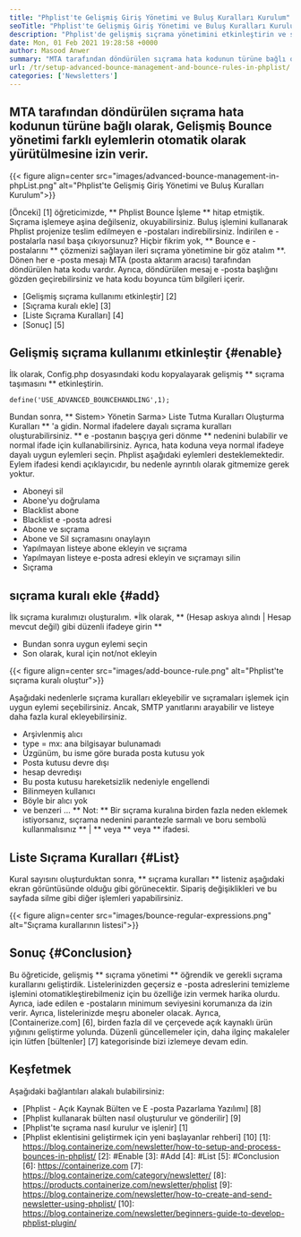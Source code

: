 ```yaml
---
title: "Phplist'te Gelişmiş Giriş Yönetimi ve Buluş Kuralları Kurulum" 
seoTitle: "Phplist'te Gelişmiş Giriş Yönetimi ve Buluş Kuralları Kurulum" 
description: "Phplist'de gelişmiş sıçrama yönetimini etkinleştirin ve sıçrama e -postalarını kullanın. Geri dönen mesajlarda çeşitli işlemler yapmak için sıçrama kuralları oluşturun ve işlemi otomatikleştirin." 
date: Mon, 01 Feb 2021 19:28:58 +0000
author: Masood Anwer
summary: "MTA tarafından döndürülen sıçrama hata kodunun türüne bağlı olarak, Gelişmiş Bounce yönetimi farklı eylemlerin otomatik olarak yürütülmesine izin verir." 
url: /tr/setup-advanced-bounce-management-and-bounce-rules-in-phplist/
categories: ['Newsletters']
---
```


## MTA tarafından döndürülen sıçrama hata kodunun türüne bağlı olarak, Gelişmiş Bounce yönetimi farklı eylemlerin otomatik olarak yürütülmesine izin verir.

{{< figure align=center src="images/advanced-bounce-management-in-phpList.png" alt="Phplist'te Gelişmiş Giriş Yönetimi ve Buluş Kuralları Kurulum">}}

[Önceki] [1] öğreticimizde, ** Phplist Bounce İşleme ** hitap etmiştik. Sıçrama işlemeye aşina değilseniz, okuyabilirsiniz. Buluş işlemini kullanarak Phplist projenize teslim edilmeyen e -postaları indirebilirsiniz. İndirilen e -postalarla nasıl başa çıkıyorsunuz? Hiçbir fikrim yok, ** Bounce e -postalarını ** çözmenizi sağlayan ileri sıçrama yönetimine bir göz atalım **. Dönen her e -posta mesajı MTA (posta aktarım aracısı) tarafından döndürülen hata kodu vardır. Ayrıca, döndürülen mesaj e -posta başlığını gözden geçirebilirsiniz ve hata kodu boyunca tüm bilgileri içerir.
  * [Gelişmiş sıçrama kullanımı etkinleştir] [2]
  * [Sıçrama kuralı ekle] [3]
  * [Liste Sıçrama Kuralları] [4]
  * [Sonuç] [5]

## Gelişmiş sıçrama kullanımı etkinleştir {#enable}
İlk olarak, Config.php dosyasındaki kodu kopyalayarak gelişmiş ** sıçrama taşımasını ** etkinleştirin.
```
define('USE_ADVANCED_BOUNCEHANDLING',1);
```
Bundan sonra, ** Sistem> Yönetin Sarma> Liste Tutma Kuralları Oluşturma Kuralları ** 'a gidin.
Normal ifadelere dayalı sıçrama kuralları oluşturabilirsiniz. ** e -postanın başçıya geri dönme ** nedenini bulabilir ve normal ifade için kullanabilirsiniz. Ayrıca, hata koduna veya normal ifadeye dayalı uygun eylemleri seçin. Phplist aşağıdaki eylemleri desteklemektedir. Eylem ifadesi kendi açıklayıcıdır, bu nedenle ayrıntılı olarak gitmemize gerek yoktur.
  * Aboneyi sil
  * Abone'yu doğrulama
  * Blacklist abone
  * Blacklist e -posta adresi
  * Abone ve sıçrama
  * Abone ve Sil sıçramasını onaylayın
  * Yapılmayan listeye abone ekleyin ve sıçrama
  * Yapılmayan listeye e-posta adresi ekleyin ve sıçramayı silin
  * Sıçrama

## sıçrama kuralı ekle {#add}
İlk sıçrama kuralımızı oluşturalım.
  *İlk olarak, ** (Hesap askıya alındı ​​| Hesap mevcut değil) gibi düzenli ifadeye girin **
  * Bundan sonra uygun eylemi seçin
  * Son olarak, kural için not/not ekleyin

{{< figure align=center src="images/add-bounce-rule.png" alt="Phplist'te sıçrama kuralı oluştur">}}

Aşağıdaki nedenlerle sıçrama kuralları ekleyebilir ve sıçramaları işlemek için uygun eylemi seçebilirsiniz. Ancak, SMTP yanıtlarını arayabilir ve listeye daha fazla kural ekleyebilirsiniz.
  * Arşivlenmiş alıcı
  * type = mx: ana bilgisayar bulunamadı
  * Üzgünüm, bu isme göre burada posta kutusu yok
  * Posta kutusu devre dışı
  * hesap devredışı
  * Bu posta kutusu hareketsizlik nedeniyle engellendi
  * Bilinmeyen kullanıcı
  * Böyle bir alıcı yok
  * ve benzeri …
** Not: ** Bir sıçrama kuralına birden fazla neden eklemek istiyorsanız, sıçrama nedenini parantezle sarmalı ve boru sembolü kullanmalısınız ** | ** veya ** veya ** ifadesi.

## Liste Sıçrama Kuralları {#List}
Kural sayısını oluşturduktan sonra, ** sıçrama kuralları ** listeniz aşağıdaki ekran görüntüsünde olduğu gibi görünecektir. Sipariş değişiklikleri ve bu sayfada silme gibi diğer işlemleri yapabilirsiniz.

{{< figure align=center src="images/bounce-regular-expressions.png" alt="Sıçrama kurallarının listesi">}}


## Sonuç {#Conclusion}
Bu öğreticide, gelişmiş ** sıçrama yönetimi ** öğrendik ve gerekli sıçrama kurallarını geliştirdik. Listelerinizden geçersiz e -posta adreslerini temizleme işlemini otomatikleştirebilmeniz için bu özelliğe izin vermek harika olurdu. Ayrıca, iade edilen e -postaların minimum seviyesini korumanıza da izin verir. Ayrıca, listelerinizde meşru aboneler olacak.
Ayrıca, [Containerize.com] [6], birden fazla dil ve çerçevede açık kaynaklı ürün yığınını geliştirme yolunda. Düzenli güncellemeler için, daha ilginç makaleler için lütfen [bültenler] [7] kategorisinde bizi izlemeye devam edin.

## Keşfetmek
Aşağıdaki bağlantıları alakalı bulabilirsiniz:
  * [Phplist - Açık Kaynak Bülten ve E -posta Pazarlama Yazılımı] [8]
  * [Phplist kullanarak bülten nasıl oluşturulur ve gönderilir] [9]
  * [Phplist'te sıçrama nasıl kurulur ve işlenir] [1]
  * [Phplist eklentisini geliştirmek için yeni başlayanlar rehberi] [10]
[1]: https://blog.containerize.com/newsletter/how-to-setup-and-process-bounces-in-phplist/
[2]: #Enable
[3]: #Add
[4]: #List
[5]: #Conclusion
[6]: https://containerize.com
[7]: https://blog.containerize.com/category/newsletter/
[8]: https://products.containerize.com/newsletter/phplist
[9]: https://blog.containerize.com/newsletter/how-to-create-and-send-newsletter-using-phplist/
[10]: https://blog.containerize.com/newsletter/beginners-guide-to-develop-phplist-plugin/
